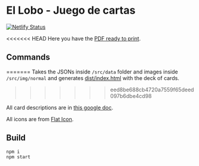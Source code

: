 # El Lobo - Juego de cartas

[![Netlify Status](https://api.netlify.com/api/v1/badges/8333e972-a384-45bd-8f2e-dc929121d9d5/deploy-status)](https://app.netlify.com/sites/el-lobo/deploys)

<<<<<<< HEAD
Here you have the [PDF ready to print](print.pdf).

## Commands
=======
Takes the JSONs inside `/src/data` folder and images inside `/src/img/normal` and generates [dist/index.html](https://el-lobo.netlify.com/) with the deck of cards.
>>>>>>> eed8be688cb4720a7559f65deed097b6dbe4cd98

All card descriptions are in [this google doc](https://docs.google.com/document/d/1NJevFoh-qZUnPxeY1FhXfx6NDy34_Wjs4Pu5O34_l60/edit?usp=sharing).

All icons are from [Flat Icon](https://www.flaticon.com).

## Build

```bash
npm i
npm start
```

